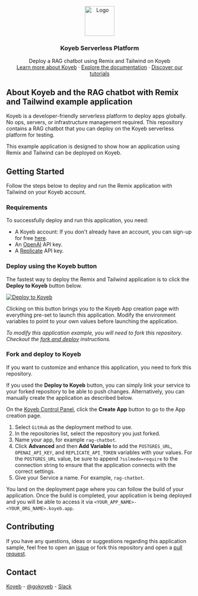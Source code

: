 <div align="center">
  <a href="https://koyeb.com">
    <img src="https://www.koyeb.com/static/images/icons/koyeb.svg" alt="Logo" width="80" height="80">
  </a>
  <h3 align="center">Koyeb Serverless Platform</h3>
  <p align="center">
    Deploy a RAG chatbot using Remix and Tailwind on Koyeb
    <br />
    <a href="https://koyeb.com">Learn more about Koyeb</a>
    ·
    <a href="https://koyeb.com/docs">Explore the documentation</a>
    ·
    <a href="https://koyeb.com/tutorials">Discover our tutorials</a>
  </p>
</div>


## About Koyeb and the RAG chatbot with Remix and Tailwind example application

Koyeb is a developer-friendly serverless platform to deploy apps globally. No ops, servers, or infrastructure management required.  This repository contains a RAG chatbot that you can deploy on the Koyeb serverless platform for testing.

This example application is designed to show how an application using Remix and Tailwind can be deployed on Koyeb.

## Getting Started

Follow the steps below to deploy and run the Remix application with Tailwind on your Koyeb account.

### Requirements

To successfully deploy and run this application, you need:

* A Koyeb account: If you don't already have an account, you can sign-up for free [here](https://app.koyeb.com/auth/signup).
* An [OpenAI](https://platform.openai.com) API key.
* A [Replicate](https://replicate.com) API key.

### Deploy using the Koyeb button

The fastest way to deploy the Remix and Tailwind application is to click the **Deploy to Koyeb** button below.

[![Deploy to Koyeb](https://www.koyeb.com/static/images/deploy/button.svg)](https://app.koyeb.com/deploy?name=chatbot-on-koyeb&type=git&repository=koyeb%2Fexample-rag-chatbot-postgres&branch=main&env%5BPOSTGRES_URL%5D=CHANGE_ME&env%5BREPLICATE_API_TOKEN%5D=CHANGE_ME&env%5BOPENAI_API_KEY%5D=CHANGE_ME)

Clicking on this button brings you to the Koyeb App creation page with everything pre-set to launch this application.  Modify the environment variables to point to your own values before launching the application.

_To modify this application example, you will need to fork this repository. Checkout the [fork and deploy](#fork-and-deploy-to-koyeb) instructions._

### Fork and deploy to Koyeb

If you want to customize and enhance this application, you need to fork this repository.

If you used the **Deploy to Koyeb** button, you can simply link your service to your forked repository to be able to push changes.
Alternatively, you can manually create the application as described below.

On the [Koyeb Control Panel](//app.koyeb.com/apps), click the **Create App** button to go to the App creation page.

1. Select `GitHub` as the deployment method to use.
2. In the repositories list, select the repository you just forked.
3. Name your app, for example `rag-chatbot`.
4. Click **Advanced** and then **Add Variable** to add the `POSTGRES_URL`, `OPENAI_API_KEY`, and `REPLICATE_API_TOKEN` variables with your values.  For the `POSTGRES_URL` value, be sure to append `?sslmode=require` to the connection string to ensure that the application connects with the correct settings.
5. Give your Service a name. For example, `rag-chatbot`.

You land on the deployment page where you can follow the build of your application. Once the build is completed, your application is being deployed and you will be able to access it via `<YOUR_APP_NAME>-<YOUR_ORG_NAME>.koyeb.app`.

## Contributing

If you have any questions, ideas or suggestions regarding this application sample, feel free to open an [issue](https://github.com/koyeb/example-rag-chatbot-postgres/issues) or fork this repository and open a [pull request](https://github.com/koyeb/example-rag-chatbot-postgres/pulls).

## Contact

[Koyeb](https://www.koyeb.com) - [@gokoyeb](https://twitter.com/gokoyeb) - [Slack](http://slack.koyeb.com/)
